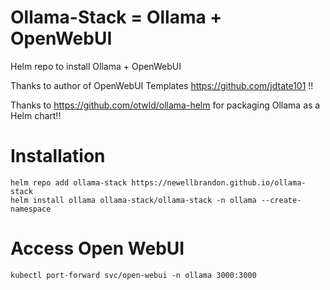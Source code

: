 # Ollama-Stack = Ollama + OpenWebUI
Helm repo to install Ollama + OpenWebUI

Thanks to author of OpenWebUI Templates https://github.com/jdtate101 !!

Thanks to https://github.com/otwld/ollama-helm for packaging Ollama as a Helm chart!!

# Installation
```
helm repo add ollama-stack https://newellbrandon.github.io/ollama-stack
helm install ollama ollama-stack/ollama-stack -n ollama --create-namespace
```
# Access Open WebUI
```
kubectl port-forward svc/open-webui -n ollama 3000:3000
```
